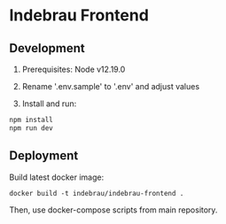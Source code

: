 # Indebrau Frontend

## Development

1. Prerequisites: Node v12.19.0

2. Rename '.env.sample' to '.env' and adjust values

3. Install and run:

```sh
npm install
npm run dev
```

## Deployment

Build latest docker image:

```
docker build -t indebrau/indebrau-frontend .
```

Then, use docker-compose scripts from main repository.
